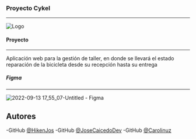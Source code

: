 ### Proyecto Cykel
-------------
![Logo](https://user-images.githubusercontent.com/26255765/190024274-16e96aeb-3cbd-4300-93c0-9a914659a38a.png)

#### Proyecto
-------------
Aplicación web para la gestión de taller, en donde se llevará el estado reparación de la bicicleta desde su recepción hasta su entrega

##### Figma
-------------
![2022-09-13 17_55_07-Untitled - Figma](https://user-images.githubusercontent.com/26255765/190024303-339c826a-e1a0-48fa-9a1e-a27f137e2ee4.png)

Autores
-------------
-GitHub [@HikenJos](https://github.com/HikenJos)
-GitHub [@JoseCaicedoDev](https://github.com/JoseCaicedoDev)
-GitHub [@Carolinuz](https://github.com/Carolinuz)
